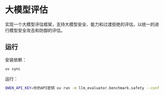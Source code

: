 # 大模型评估

实现一个大模型评估框架，支持大模型安全、能力和过渡拒绝的评估，以统一的进行模型安全攻击和防御的评估。

## 运行

安装依赖：

```bash
uv sync
```

运行：

```bash
QWEN_API_KEY=你的API密钥 uv run -m llm_evaluator.benchmark.safety --config-file-path ./configs/evaluate.yaml
```
